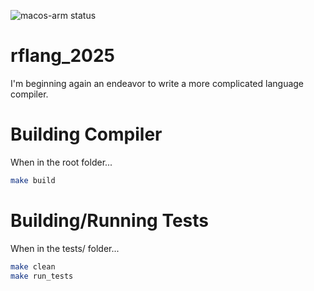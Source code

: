 ![macos-arm status](https://github.com/github/docs/actions/workflows/macos-arm.yml/badge.svg)

# rflang_2025
I'm beginning again an endeavor to write a more complicated language compiler.


# Building Compiler
When in the root folder...
```sh
make build
```


# Building/Running Tests
When in the tests/ folder...
```sh
make clean
make run_tests
```
